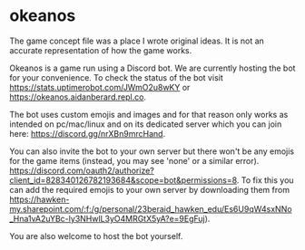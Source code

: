 # okeanos

The game concept file was a place I wrote original ideas. It is not an accurate representation of how the game works.

Okeanos is a game run using a Discord bot. We are currently hosting the bot for your convenience. To check the status of the bot visit https://stats.uptimerobot.com/JWmO2u8wKY or https://okeanos.aidanberard.repl.co. 

The bot uses custom emojis and images and for that reason only works as intended on pc/mac/linux and on its dedicated server which you can join here: https://discord.gg/nrXBn9mrcHand. 

You can also invite the bot to your own server but there won't be any emojis for the game items (instead, you may see 'none' or a similar error). 
https://discord.com/oauth2/authorize?client_id=828340126782193684&scope=bot&permissions=8. To fix this you can add the required emojis to your own server by downloading them from https://hawken-my.sharepoint.com/:f:/g/personal/23beraid_hawken_edu/Es6U9qW4sxNNo_Hna1vA2uYBc-ly3NHwlL3yO4MRGtX5yA?e=9EgFuj). 

You are also welcome to host the bot yourself.


